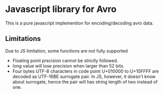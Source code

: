 Javascript library for Avro
===========================

This is a pure javascript implemention for encoding/decoding avro data.

Limitations
-----------
Due to JS limitation, some functions are not fully supported
* Floating point precision cannot be strictly followed.
* long value will lose precision when larger than 52 bits.
* Four bytes UTF-8 characters in code point U+010000 to U+10FFFF are decoded as UTF-16BE surrogate pair. In JS, however, it doesn't know about surrogate, hence the pair will has string length of two instead of one.
